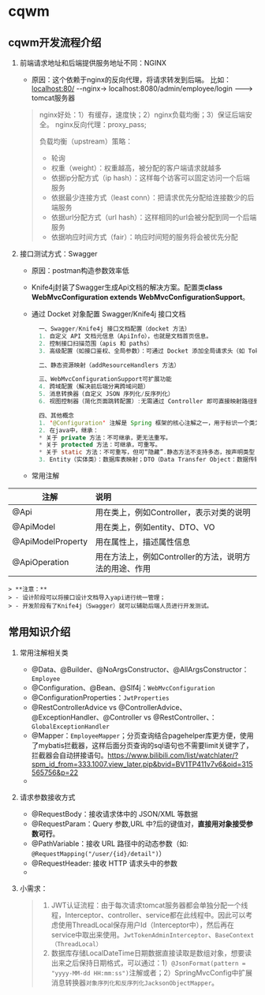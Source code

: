 # cqwm
## cqwm开发流程介绍

1. 前端请求地址和后端提供服务地址不同：NGINX
    - 原因：这个依赖于nginx的反向代理，将请求转发到后端。
        比如：[localhost:80/](http://localhost/api/employee/login) --nginx-> localhost:8080/admin/employee/login ---> tomcat服务器
    > nginx好处：1）有缓存，速度快；2）nginx负载均衡；3）保证后端安全。
    > nginx反向代理：proxy_pass; 
    > 
    > 负载均衡（upstream）策略：
    > - 轮询
    > - 权重（weight）：权重越高，被分配的客户端请求就越多
    > - 依据ip分配方式（ip hash）：这样每个访客可以固定访问一个后端服务
    > - 依据最少连接方式（least conn）：把请求优先分配给连接数少的后端服务
    > - 依据url分配方式（url hash）：这样相同的url会被分配到同一个后端服务
    > - 依据响应时间方式（fair）：响应时间短的服务将会被优先分配
    > 

2. 接口测试方式：Swagger
    - 原因：postman构造参数效率低
    - Knife4j封装了Swagger生成Api文档的解决方案。配置类**class WebMvcConfiguration extends WebMvcConfigurationSupport**。
    - 通过 Docket 对象配置 Swagger/Knife4j 接口文档
      ```java
        一、Swagger/Knife4j 接口文档配置（docket 方法）
        1. 自定义 API 文档元信息（ApiInfo），也就是文档首页信息。
        2. 控制接口扫描范围（apis 和 paths）
        3. 高级配置（如接口鉴权、全局参数）：可通过 Docket 添加全局请求头（如 Token 认证）、设置文档开关（生产环境关闭）等。

        二、静态资源映射（addResourceHandlers 方法）

        三、WebMvcConfigurationSupport可扩展功能
        4. 跨域配置（解决前后端分离跨域问题）
        5. 消息转换器（自定义 JSON 序列化/反序列化）
        6. 视图控制器（简化页面跳转配置）:无需通过 Controller 即可直接映射路径到页面.

        四、其他概念
        1. '@Configuration' 注解是 Spring 框架的核心注解之一，用于标识一个类为 配置类，其主要作用是 声明 Spring 应用上下文的配置信息，包括定义 Bean、注册组件、配置依赖关系等。被 @Configuration 标记的类中，可使用 @Bean 注解定义方法，这些方法的返回值会被 Spring 注册为容器中的 Bean。
        2. 在java中，继承：
        * 关于 private 方法：不可继承，更无法重写。
        * 关于 protected 方法：可继承，可重写。
        * 关于 static 方法：不可重写，但可“隐藏”.静态方法不支持多态，按声明类型 Parent 调用.
        3. Entity（实体类）：数据库表映射；DTO（Data Transfer Object：数据传输对象）：接口入参/层间数据传递；VO（Value Object：值对象）：后端→前端的数据响应，封装前端视图所需的数据。
      
      ```

    - 常用注解

| 注解            | 说明                                                                 |
|-----------------|:----------------------------------------------------------------------|
| @Api            | 用在类上，例如Controller，表示对类的说明                             |
| @ApiModel       | 用在类上，例如entity、DTO、VO                                        |
| @ApiModelProperty | 用在属性上，描述属性信息                                            |
| @ApiOperation   | 用在方法上，例如Controller的方法，说明方法的用途、作用               |
    > **注意：**
    > - 设计阶段可以将接口设计文档导入yapi进行统一管理；
    > - 开发阶段有了Knife4j（Swagger）就可以辅助后端人员进行开发测试。

## 常用知识介绍
1. 常用注解相关类
    - @Data、@Builder、@NoArgsConstructor、@AllArgsConstructor：`Employee`
    - @Configuration、@Bean、@Slf4j：`WebMvcConfiguration`
    - @ConfigurationProperties：`JwtProperties`
    - @RestControllerAdvice vs @ControllerAdvice、@ExceptionHandler、@Controller vs @RestController、：`GlobalExceptionHandler`
    - @Mapper：`EmployeeMapper`；分页查询结合pagehelper库更方便，使用了mybatis拦截器，这样后面分页查询的sql语句也不需要limit关键字了，拦截器会自动拼接语句。https://www.bilibili.com/list/watchlater/?spm_id_from=333.1007.view_later.pip&bvid=BV1TP411v7v6&oid=315565756&p=22
    - 

2. 请求参数接收方式
   - @RequestBody：接收请求体中的 JSON/XML 等数据
   - @RequestParam：Query 参数,URL 中?后的键值对，**直接用对象接受参数可行**。
   - @PathVariable：接收 URL 路径中的动态参数（如: `@RequestMapping("/user/{id}/detail")`）
   - @RequestHeader: 接收 HTTP 请求头中的参数
   - 

3. 小需求：
   > 1. JWT认证流程：由于每次请求tomcat服务器都会单独分配一个线程，Interceptor、controller、service都在此线程中。因此可以考虑使用ThreadLocal保存用户Id（Interceptor中），然后再在service中取出来使用。`JwtTokenAdminInterceptor`、`BaseContext（ThreadLocal）`
   > 2. 数据库存储LocalDateTime日期数据直接读取是数组对象，想要读出来之后保持日期格式，可以通过：1）`@JsonFormat(pattern = "yyyy-MM-dd HH:mm:ss")`注解或者；2）SpringMvcConfig中扩展消息转换器`对象序列化和反序列化JacksonObjectMapper`。